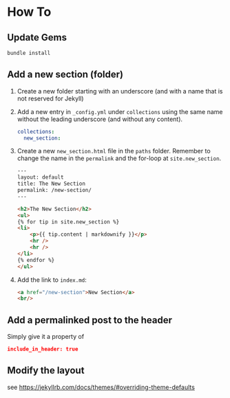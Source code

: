 # How To

## Update Gems
```sh
bundle install
```


## Add a new section (folder)
1. Create a new folder starting with an underscore (and with a name that is not reserved for Jekyll)
2. Add a new entry in `_config.yml` under `collections` using the same name without the leading underscore (and without any content).
    ```yaml
    collections:
      new_section:
    ```

3. Create a new `new_section.html` file in the `paths` folder. Remember to change the name in the `permalink` and the for-loop at `site.new_section`.
    ```html
    ---
    layout: default
    title: The New Section
    permalink: /new-section/
    ---

    <h2>The New Section</h2>
    <ul>
    {% for tip in site.new_section %}
    <li>
        <p>{{ tip.content | markdownify }}</p>
        <hr />
        <hr />
    </li>
    {% endfor %}
    </ul>
    ```
4. Add the link to `index.md`:
    ```html
    <a href="/new-section">New Section</a>
    <br/>
    ```

## Add a permalinked post to the header
Simply give it a property of 

```json
include_in_header: true
```

## Modify the layout
see https://jekyllrb.com/docs/themes/#overriding-theme-defaults